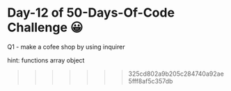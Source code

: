 # Day-12 of 50-Days-Of-Code Challenge 😀
 Q1 - make a cofee shop by using inquirer 


 hint:
 functions
 array
 object
>>>>>>> 325cd802a9b205c284740a92ae5fff8af5c357db



 

